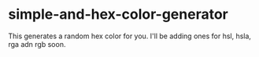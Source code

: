 # simple-and-hex-color-generator
This generates a random hex color for you. I'll be adding ones for hsl, hsla, rga adn rgb soon.
